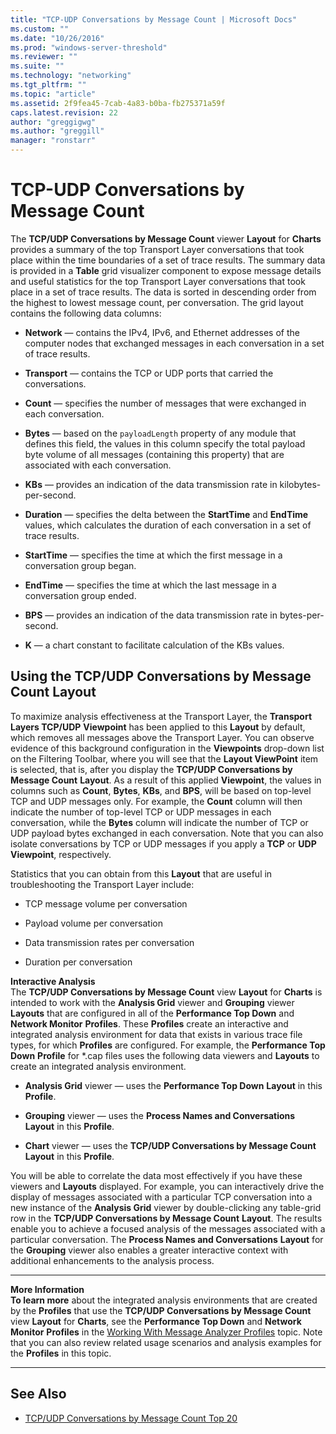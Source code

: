 ```yaml
---
title: "TCP-UDP Conversations by Message Count | Microsoft Docs"
ms.custom: ""
ms.date: "10/26/2016"
ms.prod: "windows-server-threshold"
ms.reviewer: ""
ms.suite: ""
ms.technology: "networking"
ms.tgt_pltfrm: ""
ms.topic: "article"
ms.assetid: 2f9fea45-7cab-4a83-b0ba-fb275371a59f
caps.latest.revision: 22
author: "greggigwg"
ms.author: "greggill"
manager: "ronstarr"
---
```


# TCP-UDP Conversations by Message Count

The **TCP/UDP Conversations by Message Count** viewer **Layout** for **Charts** provides a summary of the top Transport Layer conversations that took place within the time boundaries of a set of trace results. The summary data is provided in a **Table** grid visualizer component to expose message details and useful statistics for the top Transport Layer conversations that took place in a set of trace results. The data is sorted in descending order from the highest to lowest message count, per conversation. The grid layout contains the following data columns:  
  
-   **Network** — contains the IPv4, IPv6, and Ethernet addresses of the computer nodes that exchanged messages in each conversation in a set of trace results.  
  
-   **Transport** — contains the TCP or UDP ports that carried the conversations.  
  
-   **Count** — specifies the number of messages that were exchanged in each conversation.  
  
-   **Bytes** — based on the `payloadLength` property of any module that defines this field, the values in this column specify the total payload byte volume of all messages (containing this property) that are associated with each conversation.  
  
-   **KBs** — provides an indication of the data transmission rate in kilobytes-per-second.  
  
-   **Duration** — specifies the delta between the **StartTime** and **EndTime** values, which calculates the duration of each conversation in  a set of trace results.  
  
-   **StartTime** — specifies the time at which the first message in a conversation group began.  
  
-   **EndTime** — specifies the time at which the last message in a conversation group ended.  
  
-   **BPS** — provides an indication of the data transmission rate in bytes-per-second.  
  
-   **K** — a chart constant to facilitate calculation of the KBs values.  
  
## Using the TCP/UDP Conversations by Message Count Layout  

 To maximize analysis effectiveness at the Transport Layer, the **Transport Layers TCP/UDP** **Viewpoint** has been applied to this **Layout** by default, which removes all messages above the Transport Layer. You can observe evidence of this background configuration in the **Viewpoints** drop-down list on the Filtering Toolbar, where you will see that the **Layout ViewPoint** item is selected, that is, after you display the **TCP/UDP Conversations by Message Count** **Layout**. As a result of this applied **Viewpoint**, the values in columns such as **Count**, **Bytes**, **KBs**, and **BPS**, will be based on top-level TCP and UDP messages only. For example, the **Count** column will then indicate the number of top-level TCP or UDP messages in each conversation, while the **Bytes** column will indicate the number of TCP or UDP payload bytes exchanged in each conversation. Note that you can also isolate conversations by TCP or UDP messages if you apply a **TCP** or **UDP** **Viewpoint**, respectively.  
  
 Statistics that you can obtain from this **Layout** that are useful in troubleshooting the Transport Layer include:  
  
-   TCP message volume per conversation  
  
-   Payload volume per conversation  
  
-   Data transmission rates per conversation  
  
-   Duration per conversation  
  
 **Interactive Analysis**   
The **TCP/UDP Conversations by Message Count** view **Layout** for **Charts** is intended to work with the **Analysis Grid** viewer and **Grouping** viewer **Layouts** that are configured in all of the  **Performance Top Down** and **Network Monitor** **Profiles**. These **Profiles** create an interactive and integrated analysis environment for data that exists in various trace file types, for which **Profiles** are configured. For example, the **Performance Top Down** **Profile** for \*.cap files uses the following data viewers and **Layouts** to create an integrated analysis environment.  
  
-   **Analysis Grid** viewer — uses the **Performance Top Down** **Layout** in this **Profile**.  
  
-   **Grouping** viewer — uses the **Process Names and Conversations** **Layout** in this **Profile**.  
  
-   **Chart** viewer — uses the **TCP/UDP Conversations by Message Count** **Layout** in this **Profile**.  
  
 You will be able to correlate the data most effectively if you have these viewers and **Layouts** displayed. For example, you can interactively drive the display of messages associated with a particular TCP conversation into a new instance of the **Analysis Grid** viewer by double-clicking any table-grid row in the **TCP/UDP Conversations by Message Count** **Layout**. The results enable you to achieve a focused analysis of the messages associated with a particular conversation. The  **Process Names and Conversations** **Layout** for the **Grouping** viewer also enables a greater interactive context with additional enhancements to the analysis process.  
  
---  
  
 **More Information**   
 **To learn more** about the integrated analysis environments that are created by the **Profiles** that use the  **TCP/UDP Conversations by Message Count** view **Layout** for **Charts**, see the **Performance Top Down** and **Network Monitor** **Profiles** in the [Working With Message Analyzer Profiles](working-with-message-analyzer-profiles.md) topic. Note that you can also review related usage scenarios and analysis examples for the **Profiles** in this topic.  

---  
  
## See Also  

- [TCP/UDP Conversations by Message Count Top 20](tcp-udp-conversations-by-message-count-top-20.md)